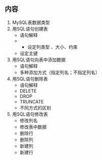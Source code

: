 ## 内容
1. MySQL表数据类型
2. 用SQL语句创建表
    - 语句解释
    - - 设定列类型 、大小、约束
    - 设定主键
3. 用SQL语句向表中添加数据
    - 语句解释
    - 多种添加方式（指定列名；不指定列名）
4. 用SQL语句删除表
    - 语句解释
    - DELETE
    - DROP
    - TRUNCATE
    - 不同方式的区别
5. 用SQL语句修改表
    - 修改列名
    - 修改表中数据
    - 删除行
    - 删除列
    - 新建列
    - 新建行
